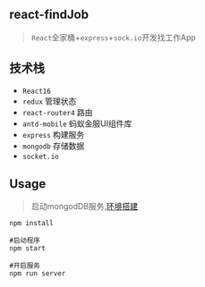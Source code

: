 react-findJob
---
> `React`全家桶+`express`+`sock.io`开发找工作App

技术栈
---

- `React16`
- `redux` 管理状态
- `react-router4` 路由
- `antd-mobile` 蚂蚁金服UI组件库
- `express` 构建服务
- `mongodb` 存储数据
- `socket.io` 

Usage
---

> 启动mongodDB服务,[环境搭建](docs/MongodDB-env.md)

```
npm install

#启动程序
npm start

#开启服务
npm run server
```